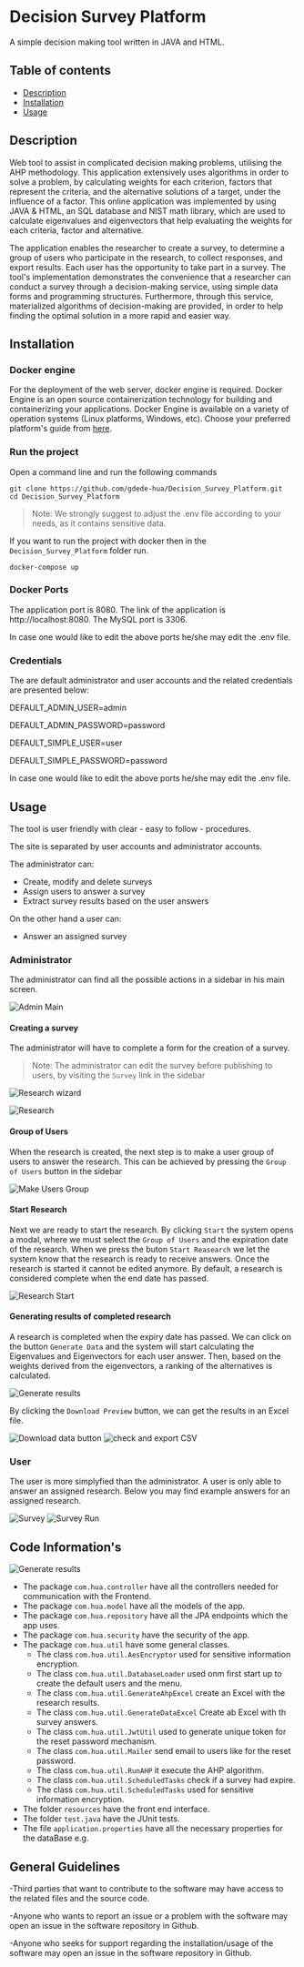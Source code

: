 # Decision Survey Platform
A simple decision making tool written in JAVA and HTML.

## Table of contents
- [Description](#description)
- [Installation](#installation)
- [Usage](#usage)

## Description
Web tool to assist in complicated decision making problems, utilising the AHP methodology. This application extensively uses algorithms in order to solve a problem, by calculating weights for each criterion, factors that represent the criteria, and the alternative solutions of a target, under the influence of a factor. This online application was implemented by using JAVA & HTML, an SQL database and NIST math library, which are used to calculate eigenvalues and eigenvectors that help evaluating the weights for each criteria, factor and alternative.

The application enables the researcher to create a survey, to determine a group of users who participate in the research, to collect responses, and export results. Each user has the opportunity to take part in a survey.
The tool's implementation demonstrates the convenience that a researcher can conduct a survey through a decision-making service, using simple data forms and programming structures. Furthermore, through this service, materialized algorithms of decision-making are provided, in order to help finding the optimal solution in a more rapid and easier way.

## Installation

### Docker engine
For the deployment of the web server, docker engine is required. Docker Engine is an open source containerization technology for building and containerizing your applications. Docker Engine is available on a variety of operation systems (Linux platforms, Windows, etc). Choose your preferred platform's guide from [here](https://docs.docker.com/engine/install/).

### Run the project
Open a command line and run the following commands
```
git clone https://github.com/gdede-hua/Decision_Survey_Platform.git
cd Decision_Survey_Platform
```
> Note: We strongly suggest to adjust the .env file according to your needs, as it contains sensitive data.

If you want to run the project with docker then in the `Decision_Survey_Platform` folder run.
```
docker-compose up
```

### Docker Ports
The application port is 8080. The link of the application is http://localhost:8080.
The MySQL port is 3306.

In case one would like to edit the above ports he/she may edit the .env file.

### Credentials
The are default administrator and user accounts and the related credentials are presented below:

DEFAULT_ADMIN_USER=admin

DEFAULT_ADMIN_PASSWORD=password


DEFAULT_SIMPLE_USER=user

DEFAULT_SIMPLE_PASSWORD=password

In case one would like to edit the above ports he/she may edit the .env file.

## Usage
The tool is user friendly with clear - easy to follow - procedures.

The site is separated by user accounts and administrator accounts. 

The administrator can:

* Create, modify and delete surveys
* Assign users to answer a survey
* Extract survey results based on the user answers

On the other hand a user can:
* Answer an assigned survey

### Administrator
The administrator can find all the possible actions in a sidebar in his main screen.

![Admin Main](blob/mainPage.png)

#### Creating a survey
The administrator will have to complete a form for the creation of a survey.
>Note: The administrator can edit the survey before publishing to users, by visiting the `Survey` link in the sidebar

![Research wizard](blob/researchWizard.png)

![Research](blob/research.png)

#### Group of Users
When the research is created, the next step is to make a user group of users to answer the research. This can be achieved by pressing the `Group of Users` button in the sidebar

![Make Users Group](blob/userGroup.png)

#### Start Research
Next we are ready to start the research. By clicking `Start` the system opens a modal, where we must select the `Group of Users` and the expiration date of the research. When we press the buton `Start Reasearch` we let the system know that the research is ready to receive answers. Once the research is started it cannot be edited anymore. By default, a research is considered complete when the end date has passed.

![Research Start](blob/researchStart.png)

#### Generating results of completed research
A research is completed when the expiry date has passed. We can click on the button `Generate Data` and the system will start calculating the Eigenvalues and Eigenvectors for each user answer. Then, based on the weights derived from the eigenvectors, a ranking of the alternatives is calculated.

![Generate results](blob/runAHP.png)

By clicking the `Download Preview` button, we can get the results in an Excel file.

![Download data button](blob/downloadData.png)
![check and export CSV](blob/checkCR.png)

### User
The user is more simplyfied than the administrator. A user is only able to answer an assigned research.
Below you may find example answers for an assigned research.

![Survey](blob/survey.png)
![Survey Run](blob/surveyAnswers.png)

## Code Information's

![Generate results](blob/code.png)

* The package `com.hua.controller` have all the controllers needed for communication with the Frontend.
* The package `com.hua.model` have all the models of the app.
* The package `com.hua.repository` have all the JPA endpoints which the app uses.
* The package `com.hua.security` have the security of the app.
* The package `com.hua.util` have some general classes.
  * The class `com.hua.util.AesEncryptor` used for sensitive information encryption.
  * The class `com.hua.util.DatabaseLoader` used onm first start up to create the default users and the menu.
  * The class `com.hua.util.GenerateAhpExcel` create an Excel with the research results.
  * The class `com.hua.util.GenerateDataExcel` Create ab Excel with th survey answers.
  * The class `com.hua.util.JwtUtil` used to generate unique token for the reset password mechanism.
  * The class `com.hua.util.Mailer` send email to users like for the reset password.
  * The class `com.hua.util.RunAHP` it execute the AHP algorithm.
  * The class `com.hua.util.ScheduledTasks` check if a survey had expire.
  * The class `com.hua.util.ScheduledTasks` used for sensitive information encryption.
* The folder `resources` have the front end interface.
* The folder `test.java` have the JUnit tests.
* The file `application.properties` have all the necessary properties for the dataBase e.g.

## General Guidelines
-Third parties that want to contribute to the software may have access to the related files and the source code.

-Anyone who wants to report an issue or a problem with the software may open an issue in the software repository in Github.

-Anyone who seeks for support regarding the installation/usage of the software may open an issue in the software repository in Github.
